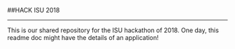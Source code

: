 ##HACK ISU 2018
________________________

This is our shared repository for the ISU hackathon of 2018. One day, this readme doc might have the details of an application!